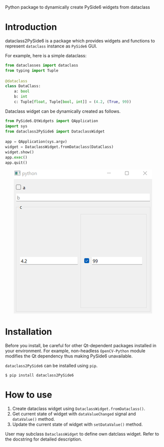Python package to dynamically create PySide6 widgets from dataclass

# Introduction

dataclass2PySide6 is a package which provides widgets and functions to represent `dataclass` instance as `PySide6` GUI.

For example, here is a simple dataclass:

```python
from dataclasses import dataclass
from typing import Tuple

@dataclass
class DataClass:
    a: bool
    b: int
    c: Tuple[float, Tuple[bool, int]] = (4.2, (True, 99))
```

Dataclass widget can be dynamically created as follows.

```python
from PySide6.QtWidgets import QApplication
import sys
from dataclass2PySide6 import DataclassWidget

app = QApplication(sys.argv)
widget = DataclassWidget.fromDataclass(DataClass)
widget.show()
app.exec()
app.quit()
```

<div align="center">
  <img src="https://github.com/JSS95/dataclass2PySide6/raw/master/imgs/example.png"/><br>
</div>

# Installation

Before you install, be careful for other Qt-dependent packages installed in your environment.
For example, non-headless `OpenCV-Python` module modifies the Qt dependency thus making PySide6 unavailable.

`dataclass2PySide6` can be installed using `pip`.

```
$ pip install dataclass2PySide6
```

# How to use

1. Create dataclass widget using ``DataclassWidget.fromDataclass()``.
2. Get current state of widget with ``dataValueChanged`` signal and ``dataValue()`` method.
3. Update the current state of widget with ``setDataValue()`` method.

User may subclass ``DataclassWidget`` to define own datclass widget.
Refer to the docstring for detailed description.
